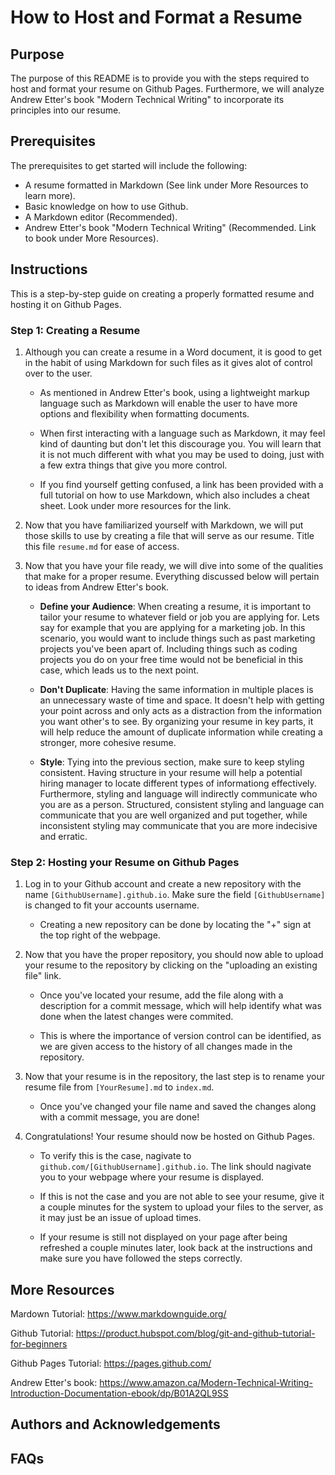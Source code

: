 # How to Host and Format a Resume
## Purpose
The purpose of this README is to provide you with the steps required to host and format your resume on Github Pages. Furthermore, we will analyze Andrew Etter's book "Modern Technical Writing" to incorporate its principles into our resume. 
## Prerequisites
The prerequisites to get started will include the following:
- A resume formatted in Markdown (See link under More Resources to learn more).
- Basic knowledge on how to use Github.
- A Markdown editor (Recommended).
- Andrew Etter's book "Modern Technical Writing" (Recommended. Link to book under More Resources).
## Instructions
This is a step-by-step guide on creating a properly formatted resume and hosting it on Github Pages.
### Step 1: Creating a Resume
  1. Although you can create a resume in a Word document, it is good to get in the habit of using Markdown for such files as it gives alot of control over to the user.

       - As mentioned in Andrew Etter's book, using a lightweight markup language such as Markdown will enable the user to have more options and flexibility when formatting documents.
    
       - When first interacting with a language such as Markdown, it may feel kind of daunting but don't let this discourage you. You will learn that it is not much different with what you may be used to doing, just with a few extra things that give you more control.
    
       - If you find yourself getting confused, a link has been provided with a full tutorial on how to use Markdown, which also includes a cheat sheet. Look under more resources for the link.
    
  2. Now that you have familiarized yourself with Markdown, we will put those skills to use by creating a file that will serve as our resume. Title this file `resume.md` for ease of access.

  3. Now that you have your file ready, we will dive into some of the qualities that make for a proper resume. Everything discussed below will pertain to ideas from Andrew Etter's book.
     
     - **Define your Audience**: When creating a resume, it is important to tailor your resume to whatever field or job you are applying for. Lets say for example that you are applying for a marketing job. In this scenario, you would want to include things such as past marketing projects you've been apart of. Including things such as coding projects you do on your free time would not be beneficial in this case, which leads us to the next point.
       
     - **Don't Duplicate**: Having the same information in multiple places is an unnecessary waste of time and space. It doesn't help with getting your point across and only acts as a distraction from the information you want other's to see. By organizing your resume in key parts, it will help reduce the amount of duplicate information while creating a stronger, more cohesive resume.
       
     - **Style**: Tying into the previous section, make sure to keep styling consistent. Having structure in your resume will help a potential hiring manager to locate different types of informationg effectively. Furthermore, styling and language will indirectly communicate who you are as a person. Structured, consistent styling and language can communicate that you are well organized and put together, while inconsistent styling may communicate that you are more indecisive and erratic.
       
### Step 2: Hosting your Resume on Github Pages
  1. Log in to your Github account and create a new repository with the name `[GithubUsername].github.io`. Make sure the field `[GithubUsername]` is changed to fit your accounts username.
     
     - Creating a new repository can be done by locating the "+" sign at the top right of the webpage.
       
  3. Now that you have the proper repository, you should now able to upload your resume to the repository by clicking on the "uploading an existing file" link.
      
     - Once you've located your resume, add the file along with a description for a commit message, which will help identify what was done when the latest changes were commited.
       
     - This is where the importance of version control can be identified, as we are given access to the history of all changes made in the repository.
       
  5. Now that your resume is in the repository, the last step is to rename your resume file from `[YourResume].md` to `index.md`.

     - Once you've changed your file name and saved the changes along with a commit message, you are done!

  6. Congratulations! Your resume should now be hosted on Github Pages.

     - To verify this is the case, nagivate to `github.com/[GithubUsername].github.io`. The link should nagivate you to your webpage where your resume is displayed.
    
     - If this is not the case and you are not able to see your resume, give it a couple minutes for the system to upload your files to the server, as it may just be an issue of upload times.
    
     - If your resume is still not displayed on your page after being refreshed a couple minutes later, look back at the instructions and make sure you have followed the steps correctly.

## More Resources
Mardown Tutorial: https://www.markdownguide.org/

Github Tutorial: https://product.hubspot.com/blog/git-and-github-tutorial-for-beginners

Github Pages Tutorial: https://pages.github.com/

Andrew Etter's book: https://www.amazon.ca/Modern-Technical-Writing-Introduction-Documentation-ebook/dp/B01A2QL9SS

## Authors and Acknowledgements
## FAQs
